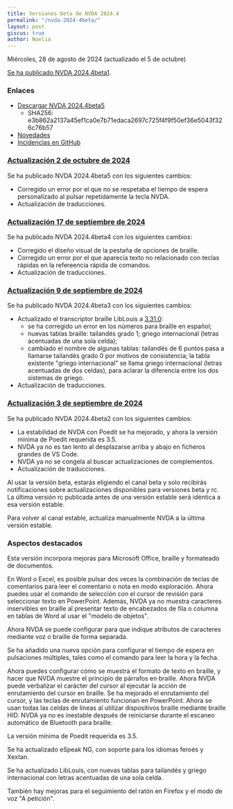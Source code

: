 ```yaml
---
title: Versiones beta de NVDA 2024.4
permalink: "/nvda-2024-4beta/"
layout: post
giscus: true
author: Noelia
---
```


<footer>Miércoles, 28 de agosto de 2024 (actualizado el 5 de octubre)</footer>

[Se ha publicado NVDA 2024.4beta1](https://www.nvaccess.org/post/nvda-2024-4beta1).

### Enlaces

- [Descargar NVDA 2024.4beta5](https://www.nvaccess.org/files/nvda/releases/2024.5beta5/nvda_2024.4beta5.exe)
  - SHA256: e3b862a2137a45ef1ca0e7b71edaca2697c725f4f9f50ef36e5043f326c76b57
- [Novedades](https://www.nvaccess.org/files/nvda/releases/2024.4beta5/documentation/es/changes.html)
- [Incidencias en GitHub](https://github.com/nvaccess/nvda/issues)

### [Actualización 2 de octubre de 2024](https://www.nvaccess.org/post/nvda-2024-4beta5)

Se ha publicado NVDA 2024.4beta5 con los siguientes cambios:

- Corregido un error por el que no se respetaba el tiempo de espera personalizado al pulsar repetidamente la tecla NVDA.
- Actualización de traducciones.


### [Actualización 17 de septiembre de 2024](https://www.nvaccess.org/post/nvda-2024-4beta4)

Se ha publicado NVDA 2024.4beta4 con los siguientes cambios:

- Corregido el diseño visual de la pestaña de opciones de braille.
- Corregido un error por el que aparecía texto no relacionado con teclas rápidas en la refereencia rápida de comandos.
- Actualización de traducciones.

### [Actualización 9 de septiembre de 2024](https://www.nvaccess.org/post/nvda-2024-4beta3)

Se ha publicado NVDA 2024.4beta3 con los siguientes cambios:

- Actualizado el transcriptor braille LibLouis a [3.31.0](https://github.com/liblouis/liblouis/releases/tag/v3.31.0):
  - se ha corregido un error en los números para braille en español;
  - nuevas tablas braille: tailandés grado 1; griego internacional (letras acentuadas de una sola celda);
  - cambiado el nombre de algunas tablas: tailandés de 6 puntos pasa a llamarse tailandés grado 0 por motivos de consistencia; la tabla existente "griego internacional" se llama griego internacional (letras acentuadas de dos celdas), para aclarar la diferencia entre los dos sistemas de griego.
- Actualización de traducciones.

### [Actualización 3 de septiembre de 2024](https://www.nvaccess.org/post/nvda-2024-4beta2)

Se ha publicado NVDA 2024.4beta2 con los siguientes cambios:

- La estabilidad de NVDA con Poedit se ha mejorado, y ahora la versión mínima de Poedit requerida es 3.5.
- NVDA ya no es tan lento al desplazarse arriba y abajo en ficheros grandes de VS Code.
- NVDA ya no se congela al buscar actualizaciones de complementos.
- Actualización de traducciones.

Al usar la versión beta, estarás eligiendo el canal beta y solo recibirás notificaciones sobre actualizaciones disponibles para versiones beta y rc. La última versión rc publicada antes de una versión estable será idéntica a esa versión estable.

Para volver al canal estable, actualiza manualmente NVDA a la última versión estable.

### Aspectos destacados

Esta versión incorpora mejoras para Microsoft Office, braille y formateado de documentos.

En Word o Excel, es posible pulsar dos veces la combinación de teclas de comentarios para leer el comentario o nota en modo exploración. Ahora puedes usar el comando de selección con el cursor de revisión para seleccionar texto en PowerPoint. Además, NVDA ya no muestra caracteres inservibles en braille al presentar texto de encabezados de fila o columna en tablas de Word al usar el "modelo de objetos".

Ahora NVDA se puede configurar para que indique atributos de caracteres mediante voz o braille de forma separada.

Se ha añadido una nueva opción para configurar el tiempo de espera en pulsaciones múltiples, tales como el comando para leer la hora y la fecha.

Ahora puedes configurar cómo se muestra el formato de texto en braille, y hacer que NVDA muestre el principio de párrafos en braille. Ahora NVDA puede verbalizar el carácter del cursor al ejecutar la acción de enrutamiento del cursor en braille. Se ha mejorado el enrutamiento del cursor, y las teclas de enrutamiento funcionan en PowerPoint. Ahora se usan todas las celdas de líneas al utilizar dispositivos braille mediante braille HID. NVDA ya no es inestable después de reiniciarse durante el escaneo automático de Bluetooth para braille.

La versión mínima de Poedit requerida es 3.5.

Se ha actualizado eSpeak NG, con soporte para los idiomas feroés y Xextan.

Se ha actualizado LibLouis, con nuevas tablas para tailandés y griego internacional con letras acentuadas de una sola celda.

También hay mejoras para el seguimiento del ratón en Firefox y el modo de voz "A petición".
